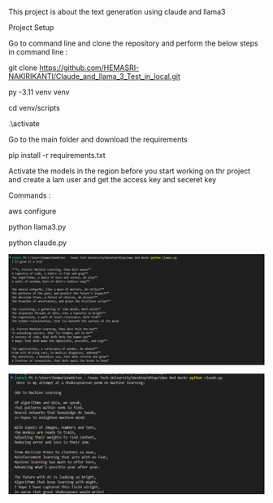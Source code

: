 This project is about the text generation using claude and llama3

Project Setup 

Go to command line and clone the repository and perform the below steps in command line :

git clone https://github.com/HEMASRI-NAKIRIKANTI/Claude_and_llama_3_Test_in_local.git


py -3.11 venv venv


cd venv/scripts


.\activate


Go to the main folder and download the requirements


pip install -r requirements.txt

Activate the models in the region before you start working on thr project and create a Iam user and get the access key and seceret key

Commands :

aws configure

python llama3.py

python claude.py


![1737411834480](image/READme/1737411834480.png)

![1737411354317](image/READme/1737411354317.png)
